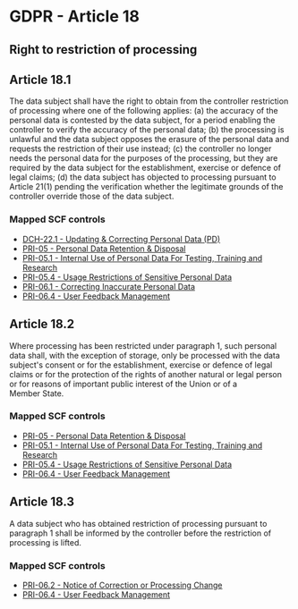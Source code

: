 # GDPR - Article 18
## Right to restriction of processing

  
## Article 18.1
The data subject shall have the right to obtain from the controller restriction of processing where one of the following applies:
(a) the accuracy of the personal data is contested by the data subject, for a period enabling the controller to verify the accuracy of the personal data;
(b) the processing is unlawful and the data subject opposes the erasure of the personal data and requests the restriction of their use instead;
(c) the controller no longer needs the personal data for the purposes of the processing, but they are required by the data subject for the establishment, exercise or defence of legal claims;
(d) the data subject has objected to processing pursuant to Article 21(1) pending the verification whether the legitimate grounds of the controller override those of the data subject.
  
### Mapped SCF controls
- [DCH-22.1 - Updating & Correcting Personal Data (PD)](../scf/dch-221-updating&correctingpersonaldatapd.md)
- [PRI-05 - Personal Data Retention & Disposal](../scf/pri-05-personaldataretention&disposal.md)
- [PRI-05.1 - Internal Use of Personal Data For Testing, Training and Research](../scf/pri-051-internaluseofpersonaldatafortesting,trainingandresearch.md)
- [PRI-05.4 - Usage Restrictions of Sensitive Personal Data](../scf/pri-054-usagerestrictionsofsensitivepersonaldata.md)
- [PRI-06.1 - Correcting Inaccurate Personal Data](../scf/pri-061-correctinginaccuratepersonaldata.md)
- [PRI-06.4 - User Feedback Management](../scf/pri-064-userfeedbackmanagement.md)
  
## Article 18.2
Where processing has been restricted under paragraph 1, such personal data shall, with the exception of storage, only be processed with the data subject's consent or for the establishment, exercise or defence of legal claims or for the protection of the rights of another natural or legal person or for reasons of important public interest of the Union or of a Member State.
  
### Mapped SCF controls
- [PRI-05 - Personal Data Retention & Disposal](../scf/pri-05-personaldataretention&disposal.md)
- [PRI-05.1 - Internal Use of Personal Data For Testing, Training and Research](../scf/pri-051-internaluseofpersonaldatafortesting,trainingandresearch.md)
- [PRI-05.4 - Usage Restrictions of Sensitive Personal Data](../scf/pri-054-usagerestrictionsofsensitivepersonaldata.md)
- [PRI-06.4 - User Feedback Management](../scf/pri-064-userfeedbackmanagement.md)
  
## Article 18.3
A data subject who has obtained restriction of processing pursuant to paragraph 1 shall be informed by the controller before the restriction of processing is lifted.
  
### Mapped SCF controls
- [PRI-06.2 - Notice of Correction or Processing Change](../scf/pri-062-noticeofcorrectionorprocessingchange.md)
- [PRI-06.4 - User Feedback Management](../scf/pri-064-userfeedbackmanagement.md)
  